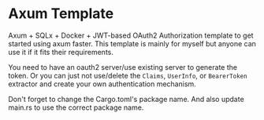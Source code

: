# Axum Template

Axum + SQLx + Docker + JWT-based OAuth2 Authorization
template to get started using axum faster. This template
is mainly for myself but anyone can use it if it fits
their requirements.

You need to have an oauth2 server/use existing server
to generate the token. Or you can just not use/delete
the `Claims`, `UserInfo`, or `BearerToken` extractor 
and create your own authentication mechanism.

Don't forget to change the Cargo.toml's package name.
And also update main.rs to use the correct package name.

